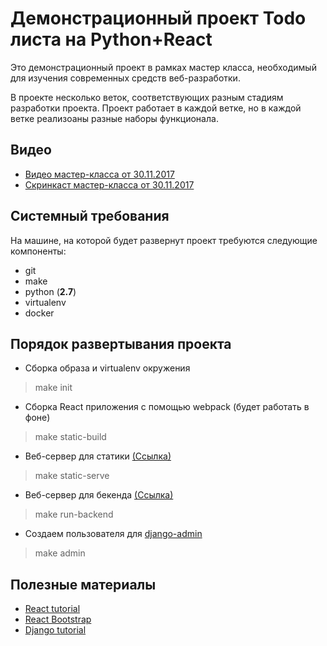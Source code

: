 # Демонстрационный проект Todo листа на Python+React

Это демонстрационный проект в рамках мастер класса, необходимый для изучения современных средств веб-разработки.

В проекте несколько веток, соответствующих разным стадиям разработки проекта. Проект работает в каждой ветке, но в каждой ветке реализоаны разные наборы функционала.

## Видео
* [Видео мастер-класса от 30.11.2017](https://vk.com/video-64913393_456239168?list=f940c1c34739b04294)
* [Скринкаст мастер-класса от 30.11.2017](https://www.youtube.com/watch?v=nutlx1H1h9I)

## Системный требования
На машине, на которой будет развернут проект требуются следующие компоненты:
* git
* make
* python (**2.7**)
* virtualenv
* docker

## Порядок развертывания проекта
* Сборка образа и virtualenv окружения

> make init

* Сборка React приложения с помощью webpack (будет работать в фоне)

> make static-build

* Веб-сервер для статики [(Ссылка)](http://127.0.0.1:8001/)

> make static-serve

* Веб-сервер для бекенда [(Ссылка)](http://127.0.0.1:8000/)

> make run-backend

* Создаем пользователя для [django-admin](http://127.0.0.1:8000/admin/)

> make admin

## Полезные материалы
* [React tutorial](https://reactjs.org/tutorial/tutorial.html)
* [React Bootstrap](https://react-bootstrap.github.io/)
* [Django tutorial](https://docs.djangoproject.com/en/1.11/intro/tutorial01/)
